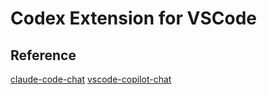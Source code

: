 # Codex Extension for VSCode

## Reference

[claude-code-chat](https://github.com/andrepimenta/claude-code-chat)
[vscode-copilot-chat](https://github.com/microsoft/vscode-copilot-chat)
